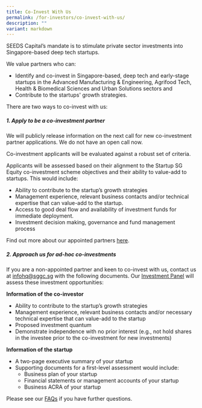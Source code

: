 ```yaml
---
title: Co-Invest With Us
permalink: /for-investors/co-invest-with-us/
description: ""
variant: markdown
---
```

SEEDS Capital’s mandate is to stimulate private sector investments into Singapore-based deep tech startups. 

We value partners who can:
* Identify and co-invest in Singapore-based, deep tech and early-stage startups in the Advanced Manufacturing & Engineering, Agrifood Tech, Health & Biomedical Sciences and Urban Solutions sectors and
* Contribute to the startups' growth strategies.

There are two ways to co-invest with us: 

##### **1. Apply to be a co-investment partner**

We will publicly release information on the next call for new co-investment partner applications. We do not have an open call now.

Co-investment applicants will be evaluated against a robust set of criteria.

Applicants will be assessed based on their alignment to the Startup SG Equity co-investment scheme objectives and their ability to value-add to startups. This would include:
*   Ability to contribute to the startup’s growth strategies
*   Management experience, relevant business contacts and/or technical expertise that can value-add to the startup.
*   Access to good deal flow and availability of investment funds for immediate deployment.
*   Investment decision making, governance and fund management process 

Find out more about our appointed partners [here](https://www.seedscapital.sg/for-startups/co-investment-partners/all-partners/ "https://www.seedscapital.sg/for-startups/co-investment-partners/all-partners/").

##### **2. Approach us for ad-hoc co-investments**

If you are a non-appointed partner and keen to co-invest with us, contact us at [infohq@sggc.sg](mailto:infohq@sggc.sg) with the following documents. Our [Investment Panel](/about-us/investment-panel/) will assess these investment opportunities:

**Information of the co-investor**
* Ability to contribute to the startup’s growth strategies
* Management experience, relevant business contacts and/or necessary technical expertise that can value-add to the startup
* Proposed investment quantum
* Demonstrate independence with no prior interest (e.g., not hold shares in the investee prior to the co-investment for new investments)

**Information of the startup**
* A two-page executive summary of your startup
* Supporting documents for a first-level assessment would include:
	* Business plan of your startup
	* Financial statements or management accounts of your startup
	* Business ACRA of your startup


Please see our [FAQs](/about-us/faqs) if you have further questions.